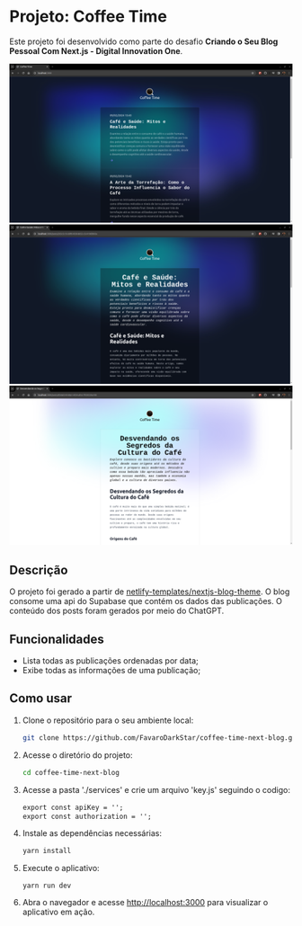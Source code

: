 # Projeto: Coffee Time 

Este projeto foi desenvolvido como parte do desafio **Criando o Seu Blog Pessoal Com Next.js - Digital Innovation One**.

![Home DarkMode](./public/preview1.png)
![Post DarkMode](./public/preview2.png)
![Post LightMode](./public/preview3.png)

## Descrição
O projeto foi gerado a partir de [netlify-templates/nextjs-blog-theme](https://github.com/netlify-templates/nextjs-blog-theme). O blog consome uma api do Supabase que contém os dados das publicações. O conteúdo dos posts foram gerados por meio do ChatGPT.

## Funcionalidades
- Lista todas as publicações ordenadas por data;
- Exibe todas as informações de uma publicação;

## Como usar

1. Clone o repositório para o seu ambiente local:

   ```bash
   git clone https://github.com/FavaroDarkStar/coffee-time-next-blog.git
   ``` 
 
2. Acesse o diretório do projeto:

   ```bash
   cd coffee-time-next-blog
   ```

3. Acesse a pasta './services' e crie um arquivo 'key.js' seguindo o codigo:
   ```code
   export const apiKey = '';
   export const authorization = '';
   ```


4. Instale as dependências necessárias:

   ```bash
   yarn install
   ```

5. Execute o aplicativo:

   ```bash
   yarn run dev
   ```

6. Abra o navegador e acesse [http://localhost:3000](http://localhost:3000) para visualizar o aplicativo em ação.

